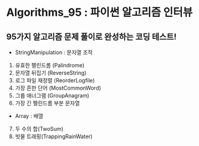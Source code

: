 # Algorithms_95 : 파이썬 알고리즘 인터뷰

## 95가지 알고리즘 문제 풀이로 완성하는 코딩 테스트!

- StringManipulation : 문자열 조작
 1. 유효한 팰린드롬 (Palindrome)
 2. 문자열 뒤집기 (ReverseString)
 3. 로그 파일 재정렬 (ReorderLogfile)
 4. 가장 흔한 단어 (MostCommonWord)
 5. 그룹 애너그램 (GroupAnagram)
 6. 가장 긴 팰린드롬 부분 문자열
 
 
 - Array : 배열
 7. 두 수의 합(TwoSum)
 8. 빗물 트래핑(TrappingRainWater)
